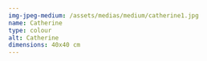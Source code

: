 ```yaml
---
img-jpeg-medium: /assets/medias/medium/catherine1.jpg
name: Catherine
type: colour
alt: Catherine
dimensions: 40x40 cm
---
```

